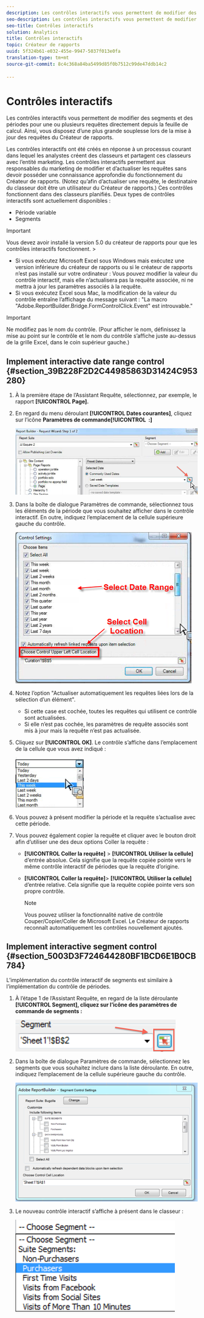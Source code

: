 ```yaml
---
description: Les contrôles interactifs vous permettent de modifier des segments et des périodes pour une ou plusieurs requêtes directement depuis la feuille de calcul. Ainsi, vous disposez d’une plus grande souplesse lors de la mise à jour des requêtes du Créateur de rapports.
seo-description: Les contrôles interactifs vous permettent de modifier des segments et des périodes pour une ou plusieurs requêtes directement depuis la feuille de calcul. Ainsi, vous disposez d’une plus grande souplesse lors de la mise à jour des requêtes du Créateur de rapports.
seo-title: Contrôles interactifs
solution: Analytics
title: Contrôles interactifs
topic: Créateur de rapports
uuid: 5f324b61-e032-455e-9947-5037f013e0fa
translation-type: tm+mt
source-git-commit: 8c4c368a84ba5499d85f0b7512c99de47ddb14c2

---
```



# Contrôles interactifs

Les contrôles interactifs vous permettent de modifier des segments et des périodes pour une ou plusieurs requêtes directement depuis la feuille de calcul. Ainsi, vous disposez d’une plus grande souplesse lors de la mise à jour des requêtes du Créateur de rapports.

Les contrôles interactifs ont été créés en réponse à un processus courant dans lequel les analystes créent des classeurs et partagent ces classeurs avec l’entité marketing. Les contrôles interactifs permettent aux responsables du marketing de modifier et d’actualiser les requêtes sans devoir posséder une connaissance approfondie du fonctionnement du Créateur de rapports. (Notez qu’afin d’actualiser une requête, le destinataire du classeur doit être un utilisateur du Créateur de rapports.) Ces contrôles fonctionnent dans des classeurs planifiés. Deux types de contrôles interactifs sont actuellement disponibles :

* Période variable
* Segments

>[!IMPORTANT]
>
>Vous devez avoir installé la version 5.0 du créateur de rapports pour que les contrôles interactifs fonctionnent. &gt;
>* Si vous exécutez Microsoft Excel sous Windows mais exécutez une version inférieure du créateur de rapports ou si le créateur de rapports n’est pas installé sur votre ordinateur : Vous pouvez modifier la valeur du contrôle interactif, mais elle n’actualisera pas la requête associée, ni ne mettra à jour les paramètres associés à la requête.
>* Si vous exécutez Excel sous Mac, la modification de la valeur du contrôle entraîne l’affichage du message suivant : "La macro "Adobe.ReportBuilder.Bridge.FormControlClick.Event" est introuvable."
>



>[!IMPORTANT]
>
>Ne modifiez pas le nom du contrôle. (Pour afficher le nom, définissez la mise au point sur le contrôle et le nom du contrôle s’affiche juste au-dessus de la grille Excel, dans le coin supérieur gauche.)

## Implement interactive date range control {#section_39B228F2D2C44985863D31424C953280}

1. À la première étape de l’Assistant Requête, sélectionnez, par exemple, le rapport **[!UICONTROL Page].**
1. En regard du menu déroulant **[!UICONTROL Dates courantes]**, cliquez sur l’icône **Paramètres de commande[!UICONTROL  :]**

   ![](assets/date_range_control.png)

1. Dans la boîte de dialogue Paramètres de commande, sélectionnez tous les éléments de la période que vous souhaitez afficher dans le contrôle interactif. En outre, indiquez l’emplacement de la cellule supérieure gauche du contrôle.

   ![](assets/control_settings.png)

1. Notez l’option "Actualiser automatiquement les requêtes liées lors de la sélection d’un élément".

   * Si cette case est cochée, toutes les requêtes qui utilisent ce contrôle sont actualisées.
   * Si elle n’est pas cochée, les paramètres de requête associés sont mis à jour mais la requête n’est pas actualisée.

1. Cliquez sur **[!UICONTROL OK]**. Le contrôle s’affiche dans l’emplacement de la cellule que vous avez indiqué :

   ![](assets/date_range_control_interactive.png)

1. Vous pouvez à présent modifier la période et la requête s’actualise avec cette période.
1. Vous pouvez également copier la requête et cliquer avec le bouton droit afin d’utiliser une des deux options Coller la requête :

   * **[!UICONTROL Coller la requête]** &gt; **[!UICONTROL Utiliser la cellule]** d’entrée absolue. Cela signifie que la requête copiée pointe vers le même contrôle interactif de périodes que la requête d’origine.

   * **[!UICONTROL Coller la requête]**&gt; **[!UICONTROL Utiliser la cellule]** d’entrée relative. Cela signifie que la requête copiée pointe vers son propre contrôle.

      >[!NOTE]
      >
      >Vous pouvez utiliser la fonctionnalité native de contrôle Couper/Copier/Coller de Microsoft Excel. Le Créateur de rapports reconnaît automatiquement les contrôles nouvellement ajoutés.

## Implement interactive segment control {#section_5003D3F724644280BF1BCD6E1B0CB784}

L’implémentation du contrôle interactif de segments est similaire à l’implémentation du contrôle de périodes.

1. À l’étape 1 de l’Assistant Requête, en regard de la liste déroulante **[!UICONTROL Segment], cliquez sur l’icône des paramètres de commande de segments :**

   ![](assets/segment_interactive_1.png)

1. Dans la boîte de dialogue Paramètres de commande, sélectionnez les segments que vous souhaitez inclure dans la liste déroulante. En outre, indiquez l’emplacement de la cellule supérieure gauche du contrôle.

   ![](assets/segment_drop_down_properties.png)

1. Le nouveau contrôle interactif s’affiche à présent dans le classeur :

   ![](assets/segment_interactive_3.png)

